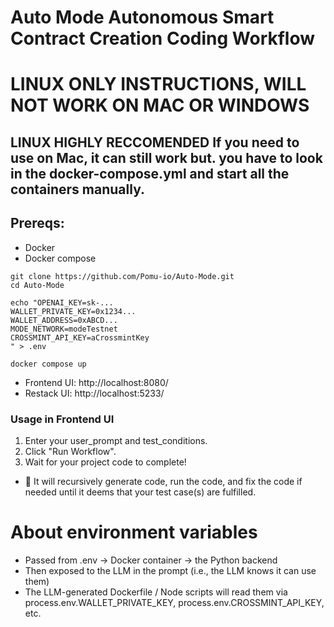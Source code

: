 # Auto Mode Autonomous Smart Contract Creation Coding Workflow
# LINUX ONLY INSTRUCTIONS, WILL NOT WORK ON MAC OR WINDOWS
## LINUX HIGHLY RECCOMENDED If you need to use on Mac, it can still work but. you have to look in the docker-compose.yml and start all the containers manually. 
## Prereqs:
* Docker 
* Docker compose
```
git clone https://github.com/Pomu-io/Auto-Mode.git
cd Auto-Mode
```
```
echo "OPENAI_KEY=sk-...
WALLET_PRIVATE_KEY=0x1234...
WALLET_ADDRESS=0xABCD...
MODE_NETWORK=modeTestnet
CROSSMINT_API_KEY=aCrossmintKey
" > .env
```
```
docker compose up
```
* Frontend UI: http://localhost:8080/
* Restack UI: http://localhost:5233/

### Usage in Frontend UI
1. Enter your user_prompt and test_conditions.
2. Click "Run Workflow".
3. Wait for your project code to complete!
* 🤖 It will recursively generate code, run the code, and fix the code if needed until it deems that your test case(s) are fulfilled.

# About environment variables
* Passed from .env → Docker container → the Python backend
* Then exposed to the LLM in the prompt (i.e., the LLM knows it can use them)
* The LLM-generated Dockerfile / Node scripts will read them via process.env.WALLET_PRIVATE_KEY, process.env.CROSSMINT_API_KEY, etc.
